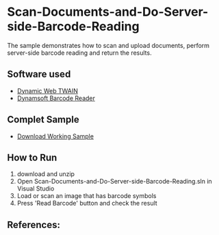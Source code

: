 # Scan-Documents-and-Do-Server-side-Barcode-Reading
The sample demonstrates how to scan and upload documents, perform server-side barcode reading and return the results.

Software used
-----------

* [Dynamic Web TWAIN][1]
* [Dynamsoft Barcode Reader][2]

Complet Sample
-----------
* [Download Working Sample][3]

How to Run
-----------
1. download and unzip
2. Open Scan-Documents-and-Do-Server-side-Barcode-Reading.sln in Visual Studio
3. Load or scan an image that has barcode symbols
4. Press 'Read Barcode' button and check the result

References:
-----------

[1]:http://www.dynamsoft.com/Downloads/WebTWAIN_Download.aspx
[2]:http://www.dynamsoft.com/Downloads/Dynamic-Barcode-Reader-Download.aspx
[3]:http://www.dynamsoft.com/Samples/DWT/Scan-Documents-and-Do-Server-side-Barcode-Reading.zip